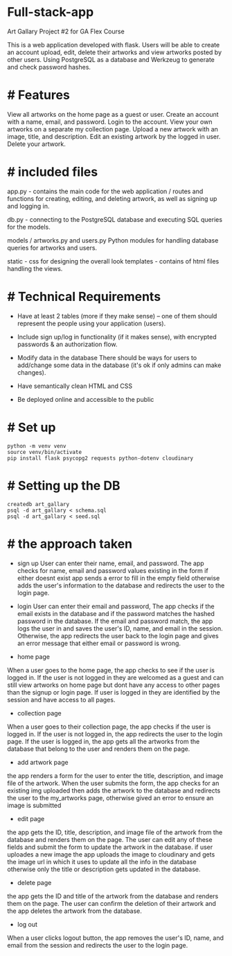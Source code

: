 # Full-stack-app
Art Gallary Project #2 for GA Flex Course

This is a web application developed with flask.
Users will be able to create an account
upload, edit, delete their artworks and view 
artworks posted by other users.
Using PostgreSQL as a database and Werkzeug to generate and check password hashes.

# # Features
View all artworks on the home page as a guest or user.
Create an account with a name, email, and password.
Login to the account.
View your own artworks on a separate my collection page.
Upload a new artwork with an image, title, and description.
Edit an existing artwork by the logged in user.
Delete your artwork.


# # included files

app.py - contains the main code for the web application / routes
and functions for creating, editing, and deleting artwork, as well as signing up and logging in.

db.py - connecting to the PostgreSQL database and executing SQL queries for the models.

models / artworks.py and users.py
Python modules for handling database queries for artworks and users.

static - css for designing the overall look
templates - contains of html files handling the views.

# # Technical Requirements

- Have at least 2 tables (more if they make sense) – one of them should represent the people using your application (users).

- Include sign up/log in functionality (if it makes sense), with encrypted passwords & an authorization flow.

- Modify data in the database There should be ways for users to add/change some data in the database (it's ok if only admins can make changes).

- Have semantically clean HTML and CSS

- Be deployed online and accessible to the public

# # Set up 
```
python -m venv venv
source venv/bin/activate
pip install flask psycopg2 requests python-dotenv cloudinary 
```

# # Setting up the DB
```
createdb art_gallary
psql -d art_gallary < schema.sql
psql -d art_gallary < seed.sql
```

# # the approach taken
- sign up 
User can enter their name, email, and password. The app checks for name, email and password values existing in the form if either doesnt exist app sends a error to fill in the empty field otherwise adds the user's information to the database and redirects the user to the login page.

- login
User can enter their email and password, The app checks if the email exists in the database and if the password matches the hashed password in the database.
If the email and password match, the app logs the user in and saves the user's ID, name, and email in the session. Otherwise, the app redirects the user back to the login page and gives an error message that either email or password is wrong.

- home page

When a user goes to the home page, the app checks to see if the user is logged in. If the user is not logged in they are welcomed as a guest and can still view artworks on home page but dont have any access to other pages than the signup or login page. If user is logged in they are identified by the session and have access to all pages. 


- collection page 

When a user goes to their collection page, the app checks if the user is logged in. If the user is not logged in, the app redirects the user to the login page. If the user is logged in, the app gets all the artworks from the database that belong to the user and renders them on the page.

- add artwork page

the app renders a form for the user to enter the title, description, and image file of the artwork. When the user submits the form, the app checks for an existing img uploaded then adds the artwork to the database and redirects the user to the my_artworks page, otherwise gived an error to ensure an image is submitted

- edit page

the app gets the ID, title, description, and image file of the artwork from the database and renders them on the page. The user can edit any of these fields and submit the form to update the artwork in the database. if user uploades a new image the app uploads the image to cloudinary and gets the image url in which it uses to update all the info in the database otherwise only the title or description gets updated in the database.

- delete page 

the app gets the ID and title of the artwork from the database and renders them on the page. The user can confirm the deletion of their artwork and the app deletes the artwork from the database.

- log out 

When a user clicks logout button, the app removes the user's ID, name, and email from the session and redirects the user to the login page.
